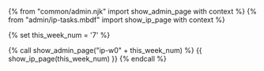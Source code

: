 {% from "common/admin.njk" import show_admin_page with context %}
{% from "admin/ip-tasks.mbdf" import show_ip_page  with context %}

{% set this_week_num = '7' %}

{% call show_admin_page("ip-w0" + this_week_num) %}
{{ show_ip_page(this_week_num) }}
{% endcall %}

